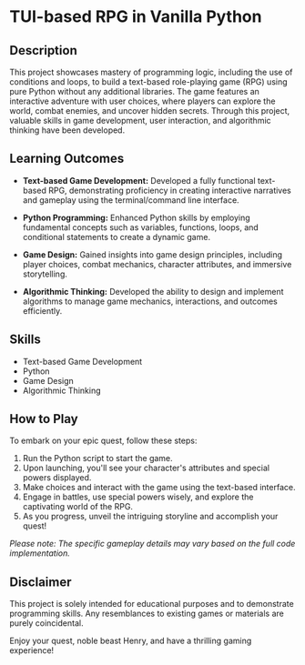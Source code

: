 # TUI-based RPG in Vanilla Python

## Description

This project showcases mastery of programming logic, including the use of conditions and loops, to build a text-based role-playing game (RPG) using pure Python without any additional libraries. The game features an interactive adventure with user choices, where players can explore the world, combat enemies, and uncover hidden secrets. Through this project, valuable skills in game development, user interaction, and algorithmic thinking have been developed.

## Learning Outcomes

- **Text-based Game Development:** Developed a fully functional text-based RPG, demonstrating proficiency in creating interactive narratives and gameplay using the terminal/command line interface.

- **Python Programming:** Enhanced Python skills by employing fundamental concepts such as variables, functions, loops, and conditional statements to create a dynamic game.

- **Game Design:** Gained insights into game design principles, including player choices, combat mechanics, character attributes, and immersive storytelling.

- **Algorithmic Thinking:** Developed the ability to design and implement algorithms to manage game mechanics, interactions, and outcomes efficiently.

## Skills

- Text-based Game Development
- Python
- Game Design
- Algorithmic Thinking

## How to Play

To embark on your epic quest, follow these steps:

1. Run the Python script to start the game.
2. Upon launching, you'll see your character's attributes and special powers displayed.
3. Make choices and interact with the game using the text-based interface.
4. Engage in battles, use special powers wisely, and explore the captivating world of the RPG.
5. As you progress, unveil the intriguing storyline and accomplish your quest!

*Please note: The specific gameplay details may vary based on the full code implementation.*

## Disclaimer

This project is solely intended for educational purposes and to demonstrate programming skills. Any resemblances to existing games or materials are purely coincidental.

Enjoy your quest, noble beast Henry, and have a thrilling gaming experience!